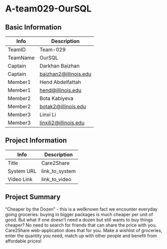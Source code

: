 # A-team029-OurSQL

## Basic Information

|   Info      |        Description     |
| ----------- | ---------------------- |
| TeamID      |        Team-029        |
| TeamName    |         OurSQL         |
| Captain     |     Darkhan Baizhan    |
| Captain     |  baizhan2@illinois.edu |
| Member1     |     Hend Abdelfattah   |
| Member1     |    hend@illinois.edu   |
| Member2     |      Bota Kabiyeva     |
| Member2     |   botak2@illinois.edu  |
| Member3     |        Linxi Li        |
| Member3     |  linxili2@illinois.edu |

## Project Information

|   Info      |        Description     |
| ----------- | ---------------------- |
|  Title      |       Care2Share       |
| System URL  |      link_to_system    |
| Video Link  |      link_to_video     |

## Project Summary

“Cheaper by the Dozen” - this is a wellknown fact we encounter everyday going groceries:
buying in bigger packages is much cheaper per unit of good. But what if one doesn’t need a dozen but still wants to buy things cheaper? No need to search for friends that can share the price with you. Care2Share web-application does that for you. Make a wishlist of groceries, enter the quantity you need, match up with other people and benefit from affordable prices!

